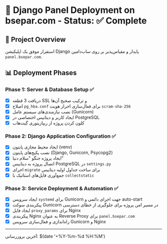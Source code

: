 # 🚀 Django Panel Deployment on bsepar.com - Status: ✅ Complete

## 🎯 Project Overview
استقرار موفق یک اپلیکیشن Django پایدار و مقیاس‌پذیر بر روی ساب‌دامین `panel.bsepar.com`.

## 📊 Deployment Phases

### Phase 1: Server & Database Setup ✅
- [x] دریافت 3 قطعه SSL و ترکیب صحیح آن‌ها
- [x] اصلاح `pg_hba.conf` برای فعال‌سازی احراز هویت `scram-sha-256`
- [x] نصب نیازمندی‌های سیستم عامل (Gunicorn)
- [x] ایجاد کاربر و دیتابیس اختصاصی در PostgreSQL
- [x] کلون کردن پروژه از ریپازیتوری گیت‌هاب

### Phase 2: Django Application Configuration ✅
- [x] ایجاد محیط مجازی پایتون (venv)
- [x] نصب پکیج‌های پایتون (Django, Gunicorn, Psycopg2)
- [x] ایجاد پروژه جنگو "سلام دنیا"
- [x] اتصال پروژه به دیتابیس PostgreSQL در `settings.py`
- [x] اجرای `migrate` برای ساخت جداول اولیه دیتابیس
- [x] جمع‌آوری فایل‌های استاتیک با `collectstatic`

### Phase 3: Service Deployment & Automation ✅
- [x] ایجاد سرویس `systemd` برای Gunicorn جهت اجرای دائمی و auto-start
- [x] پیکربندی سوکت Gunicorn در مسیر امن پروژه برای جلوگیری از خطای دسترسی
- [x] ایجاد فایل `proxy_params` برای Nginx
- [x] پیکربندی Nginx به عنوان Reverse Proxy برای `panel.bsepar.com`
- [x] راه‌اندازی و فعال‌سازی سرویس Gunicorn و Nginx

---
آخرین بروزرسانی: $(date '+%Y-%m-%d %H:%M')
